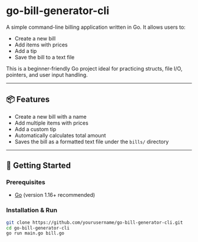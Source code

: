 # go-bill-generator-cli

A simple command-line billing application written in Go. It allows users to:
- Create a new bill
- Add items with prices
- Add a tip
- Save the bill to a text file

This is a beginner-friendly Go project ideal for practicing structs, file I/O, pointers, and user input handling.

---

## 📦 Features

- Create a new bill with a name
- Add multiple items with prices
- Add a custom tip
- Automatically calculates total amount
- Saves the bill as a formatted text file under the `bills/` directory

---

## 🚀 Getting Started

### Prerequisites

- [Go](https://golang.org/dl/) (version 1.16+ recommended)

### Installation & Run

```bash
git clone https://github.com/yourusername/go-bill-generator-cli.git
cd go-bill-generator-cli
go run main.go bill.go
